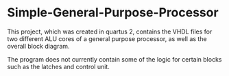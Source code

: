 # Simple-General-Purpose-Processor
This project, which was created in quartus 2, contains the VHDL files for two different ALU cores of a general purpose processor, as well as the overall block diagram.

The program does not currently contain some of the logic for certain blocks such as the latches and control unit.
